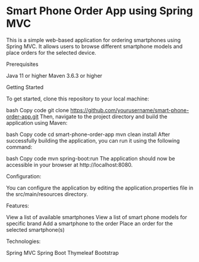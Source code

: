 # Smart Phone Order App using Spring MVC
This is a simple web-based application for ordering smartphones using Spring MVC. It allows users to browse different smartphone models and place orders for the selected device.

Prerequisites

Java 11 or higher
Maven 3.6.3 or higher

Getting Started

To get started, clone this repository to your local machine:

bash
Copy code
git clone https://github.com/yourusername/smart-phone-order-app.git
Then, navigate to the project directory and build the application using Maven:

bash
Copy code
cd smart-phone-order-app
mvn clean install
After successfully building the application, you can run it using the following command:

bash
Copy code
mvn spring-boot:run
The application should now be accessible in your browser at http://localhost:8080.

Configuration:

You can configure the application by editing the application.properties file in the src/main/resources directory.

Features:

View a list of available smartphones
View a list of smart phone models for specific brand
Add a smartphone to the order 
Place an order for the selected smartphone(s)

Technologies:

Spring MVC
Spring Boot
Thymeleaf
Bootstrap

